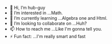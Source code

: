 - 👋 Hi, I’m hub-guy
- 👀 I’m interested in ...Math.
- 🌱 I’m currently learning ...Algebra one and Html.
- 💞️ I’m looking to collaborate on ...Huh?
- 📫 How to reach me ...Like I'm gonna tell you.
- ⚡ Fun fact: ...I'm really smart and fast

<!---
hub-guy/hub-guy is a ✨ special ✨ repository because its `README.md` (this file) appears on your GitHub profile.
You can click the Preview link to take a look at your changes.
--->
